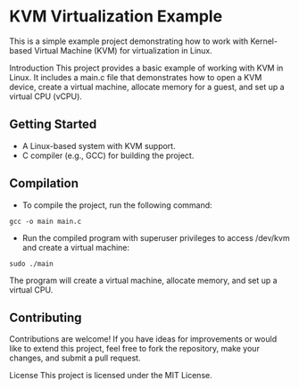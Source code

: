 # KVM Virtualization Example
This is a simple example project demonstrating how to work with Kernel-based Virtual Machine (KVM) for virtualization in Linux.

Introduction
This project provides a basic example of working with KVM in Linux.
It includes a main.c file that demonstrates how to open a KVM device, create a virtual machine,
allocate memory for a guest, and set up a virtual CPU (vCPU).

## Getting Started
- A Linux-based system with KVM support.
- C compiler (e.g., GCC) for building the project.

## Compilation
- To compile the project, run the following command:
```
gcc -o main main.c
```
- Run the compiled program with superuser privileges to access /dev/kvm and create a virtual machine:

```
sudo ./main
```
The program will create a virtual machine, allocate memory, and set up a virtual CPU.

## Contributing
Contributions are welcome!
If you have ideas for improvements or would like to extend this project, feel free to fork the repository, make your changes, and submit a pull request.

License
This project is licensed under the MIT License.

